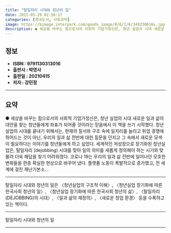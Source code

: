 ```yaml
---
title: "탈일자리 시대와 청년의 일"
date: 2021-05-20 02:56:17
categories: [국내도서, 사회과학]
image: https://bimage.interpark.com/goods_image/0/6/1/6/349230616s.jpg
description: ● 세상을 바꾸는 힘으로서의 사회적 기업가정신은, 청년 실업의 시대 새로운 일과 삶의 대안을 찾는 청년들에게 좌표가 되어줄 것이라는 믿음에서 이 책을 쓰기 시작했다. 청년 실업의 시대를 끝내기 위해서는, 현재의 질서와 구조 속에 일자리를 늘리고 취업 경쟁에 뛰어드는 것이 아닌, 우리의
---
```


## **정보**

- **ISBN : 9791130313016**
- **출판사 : 박영사**
- **출판일 : 20210415**
- **저자 : 강민정**

------



## **요약**

●  세상을 바꾸는 힘으로서의 사회적 기업가정신은, 청년 실업의 시대 새로운 일과 삶의 대안을 찾는 청년들에게 좌표가 되어줄 것이라는 믿음에서 이 책을 쓰기 시작했다. 청년 실업의 시대를 끝내기 위해서는, 현재의 질서와 구조 속에 일자리를 늘리고 취업 경쟁에 뛰어드는 것이 아닌, 우리의 일과 삶 전반에 대한 질문을 던지고 그 속에서 새로운 모색이 필요하다는 이야기를 청년들에게 하고 싶었다.  세계적인 저성장으로 장기화된 청년실업은, 탈일자리 (dejobbing) 시대를 맞아 일의 의미를 새롭게 정의해야 하는 시기와 맞물려 더욱 해답을 찾기 어려워졌다. 코로나 19는 우리의 일과 삶 전반에 일어나던 모호한 변화들을 한층 확실한 현상으로 바꾸어 냈다. 플랫폼 노동이 폭발적으로 증가했고, 전 세계에 걸친 재난기본소...

------

탈일자리 시대와 청년의 일은 〈청년실업의 구조적 이해〉, 〈청년실업 장기화에 따른 한국사회 청년의 일〉, 〈청년실업 장기화에 따른 한국사회 청년의 삶〉, 〈탈일자리(DEJOBBING)의 시대〉, 〈일과 삶의 재정의〉, 〈새로운 창업 환경〉 등을 수록하고 있는 책이다.

------


탈일자리 시대와 청년의 일 

------


